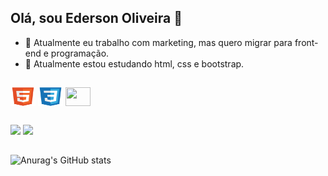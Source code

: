 ## Olá, sou Ederson Oliveira 👋

- 🔭 Atualmente eu trabalho com marketing, mas quero migrar para front-end e programação.
- 🌱 Atualmente estou estudando html, css e bootstrap.
##

<a target="_blank" rel="noopener noreferrer nofollow" href="#"><img align="center" alt="Rafa-HTML" height="30" width="40" src="https://raw.githubusercontent.com/devicons/devicon/master/icons/html5/html5-original.svg" style="max-width: 100%;"></a>
<a target="_blank" rel="noopener noreferrer nofollow" href="#"><img align="center" alt="Rafa-CSS" height="30" width="40" src="https://raw.githubusercontent.com/devicons/devicon/master/icons/css3/css3-original.svg" style="max-width: 100%;"></a>
<a target="_blank" rel="noopener noreferrer nofollow" href="#"><img align="center" alt="" height="30" width="40" src="https://cdn.jsdelivr.net/gh/devicons/devicon/icons/bootstrap/bootstrap-original.svg" style="max-width: 100%;"></a>
##
 
 <a href="https://www.linkedin.com/in/edy-oliveira/" target="blank" rel="nofollow"><img src="https://img.shields.io/badge/-LinkedIn-%230077B5?style=for-the-badge&amp;logo=linkedin&amp;logoColor=white" data-canonical-src="https://img.shields.io/badge/-LinkedIn-%230077B5?style=for-the-badge&amp;logo=linkedin&amp;logoColor=white" style="max-width: 100%;"></a>
 <a href="https://linklist.bio/narina_crazy" rel="nofollow"><img src="https://img.shields.io/badge/linktree-39E09B?style=for-the-badge&logo=linktree&logoColor=white" data-canonical-src="https://img.shields.io/badge/linktree-39E09B?style=for-the-badge&logo=linktree&logoColor=white" style="max-width: 100%;"></a> 
 
 ##

![Anurag's GitHub stats](https://github-readme-stats.vercel.app/api?username=narina-crazy&show_icons=true&theme=tokyonight)





